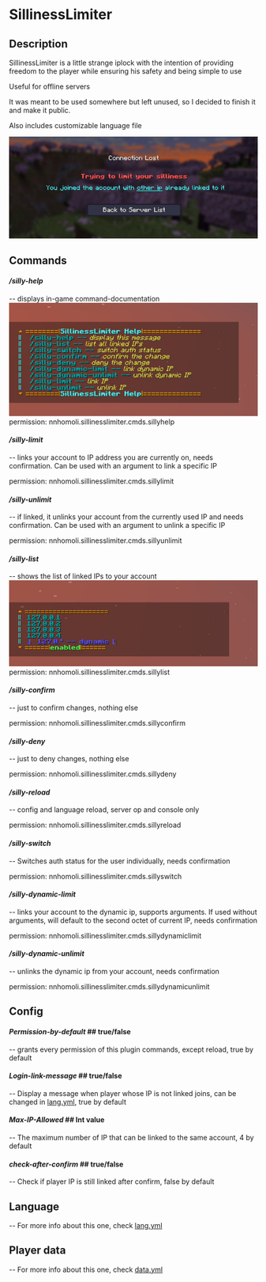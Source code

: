 # **SillinessLimiter**

## Description

SillinessLimiter is a little strange iplock with the intention of providing freedom to the player while ensuring his safety and being simple to use

Useful for offline servers

It was meant to be used somewhere but left unused, so I decided to finish it and make it public.

Also includes customizable language file

![kick_example.jpg](kick_example.jpg)

## Commands

#### _/silly-help_
-- displays in-game command-documentation
![help-example.jpg](help-example.jpg)
permission: nnhomoli.sillinesslimiter.cmds.sillyhelp
#### _/silly-limit_ 
-- links your account to IP address you are currently on, needs confirmation. Can be used with an argument to link a specific IP

permission: nnhomoli.sillinesslimiter.cmds.sillylimit
#### _/silly-unlimit_ 
-- if linked, it unlinks your account from the currently used IP and needs confirmation. Can be used with an argument to unlink a specific IP

permission: nnhomoli.sillinesslimiter.cmds.sillyunlimit
#### _/silly-list_ 
-- shows the list of linked IPs to your account
![](list-example.jpg)
permission: nnhomoli.sillinesslimiter.cmds.sillylist
#### _/silly-confirm_
-- just to confirm changes, nothing else

permission: nnhomoli.sillinesslimiter.cmds.sillyconfirm
#### _/silly-deny_
-- just to deny changes, nothing else

permission: nnhomoli.sillinesslimiter.cmds.sillydeny
#### _/silly-reload_
-- config and language reload, server op and console only

permission: nnhomoli.sillinesslimiter.cmds.sillyreload
#### _/silly-switch_
-- Switches auth status for the user individually, needs confirmation

permission: nnhomoli.sillinesslimiter.cmds.sillyswitch
#### _/silly-dynamic-limit_
-- links your account to the dynamic ip, supports arguments. If used without arguments, will default to the second octet of current IP, needs confirmation

permission: nnhomoli.sillinesslimiter.cmds.sillydynamiclimit
#### _/silly-dynamic-unlimit_
-- unlinks the dynamic ip from your account, needs confirmation 

permission: nnhomoli.sillinesslimiter.cmds.sillydynamicunlimit
## Config

#### _Permission-by-default_ ## true/false
-- grants every permission of this plugin commands, except reload, true by default

#### _Login-link-message_ ## true/false
-- Display a message when player whose IP is not linked joins, can be changed in [lang.yml](src%2Fmain%2Fresources%2Fdefault%2Flang.yml), true by default

#### _Max-IP-Allowed_ ## Int value
-- The maximum number of IP that can be linked to the same account, 4 by default

#### _check-after-confirm_ ## true/false
-- Check if player IP is still linked after confirm, false by default

## Language
-- For more info about this one, check [lang.yml](src%2Fmain%2Fresources%2Fdefault%2Flang.yml)

## Player data
-- For more info about this one, check [data.yml](src%2Fmain%2Fresources%2Fdefault%2Fdata.yml)
